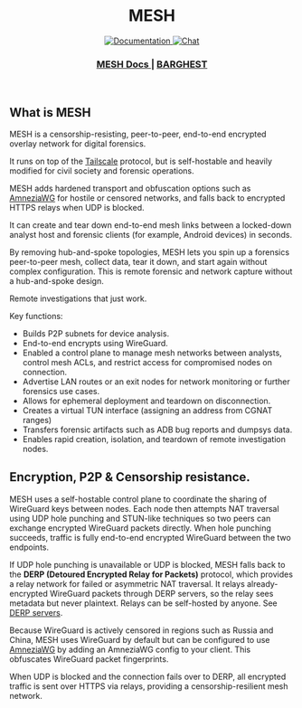 <h1 align="center">MESH</h1>

<div align="center">
  <p>
    <a href="https://meshforensics.org/docs">
      <img src="https://img.shields.io/badge/docs-latest-blue.svg?style=flat-square" alt="Documentation" />
    </a>
    <a href="https://discord.com/invite/">
      <img src="https://img.shields.io/discord/1161119546170687619?logo=discord&style=flat-square" alt="Chat" />
    </a>
  </p>
</div>


<div align="center">
  <h3>
    <a href="https://meshforensics.org">
      MESH Docs
    </a>
    <span>  |  </span>
    <a href="https://Barghest.asia">
      BARGHEST
    </a>
  </h3>
</div>
<br/>

## What is MESH

MESH is a censorship-resisting, peer-to-peer, end-to-end encrypted overlay network for digital forensics.

It runs on top of the [Tailscale](https://github.com/tailscale/tailscale) protocol, but is self-hostable and heavily modified for civil society and forensic operations.

MESH adds hardened transport and obfuscation options such as [AmneziaWG](https://github.com/amnezia-vpn/amneziawg-go) for hostile or censored networks, and falls back to encrypted HTTPS relays when UDP is blocked.

It can create and tear down end-to-end mesh links between a locked-down analyst host and forensic clients (for example, Android devices) in seconds.

By removing hub-and-spoke topologies, MESH lets you spin up a forensics peer-to-peer mesh, collect data, tear it down, and start again without complex configuration. This is remote forensic and network capture without a hub-and-spoke design.

Remote investigations that just work.

Key functions:

- Builds P2P subnets for device analysis.
- End-to-end encrypts using WireGuard.
- Enabled a control plane to manage mesh networks between analysts, control mesh ACLs, and restrict access for compromised nodes on connection.
- Advertise LAN routes or an exit nodes for network monitoring or further forensics use cases. 
- Allows for ephemeral deployment and teardown on disconnection.
- Creates a virtual TUN interface (assigning an address from CGNAT ranges)
- Transfers forensic artifacts such as ADB bug reports and dumpsys data.
- Enables rapid creation, isolation, and teardown of remote investigation nodes.

## Encryption, P2P & Censorship resistance.

MESH uses a self-hostable control plane to coordinate the sharing of WireGuard keys between nodes. Each node then attempts NAT traversal using UDP hole punching and STUN-like techniques so two peers can exchange encrypted WireGuard packets directly. When hole punching succeeds, traffic is fully end-to-end encrypted WireGuard between the two endpoints.

If UDP hole punching is unavailable or UDP is blocked, MESH falls back to the **DERP (Detoured Encrypted Relay for Packets)** protocol, which provides a relay network for failed or asymmetric NAT traversal. It relays already-encrypted WireGuard packets through DERP servers, so the relay sees metadata but never plaintext. Relays can be self-hosted by anyone. See [DERP servers](https://tailscale.com/kb/1232/derp-servers).

Because WireGuard is actively censored in regions such as Russia and China, MESH uses WireGuard by default but can be configured to use [AmneziaWG](https://github.com/amnezia-vpn/amneziawg-go) by adding an AmneziaWG config to your client. This obfuscates WireGuard packet fingerprints.

When UDP is blocked and the connection fails over to DERP, all encrypted traffic is sent over HTTPS via relays, providing a censorship-resilient mesh network.

